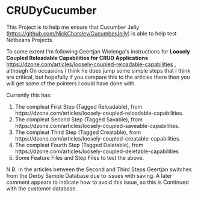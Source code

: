 # CRUDyCucumber

This Project is to help me ensure that Cucumber Jelly (https://github.com/NickCharsley/CucumberJelly) is able to help test Netbeans Projects.

To some extent I'm following Geertjan Wielenga's instructions for **Loosely Coupled Reloadable Capabilities for CRUD Applications** https://dzone.com/articles/loosely-coupled-reloadable-capabilities , although On occasions I think he does jump some simple steps that I think are critical, but hopefully if you compare this to the articles there then you will get some of the pointers I could have done with.

Currently this has:
<ol>
<li>The compleat First Step (Tagged Reloadable), from https://dzone.com/articles/loosely-coupled-reloadable-capabilities.</li>
<li>The compleat Second Step (Tagged Savable), from https://dzone.com/articles/loosely-coupled-saveable-capabilities.</li>
<li>The compleat Third Step (Tagged Creatable), from https://dzone.com/articles/loosely-coupled-creatable-capabilities.</li>
<li>The compleat Fourth Step (Tagged Deletable), from https://dzone.com/articles/loosely-coupled-deletable-capabilities</li>
<li>Some Feature Files and Step Files to test the above.</li>
</ol>

N.B. In the articles between the Second and Third Steps Geertjan switches from the Derby Sample Database due to issues with saving. A later comment appears to indicate how to avoid this issue, so this is Continued with the customer database.
